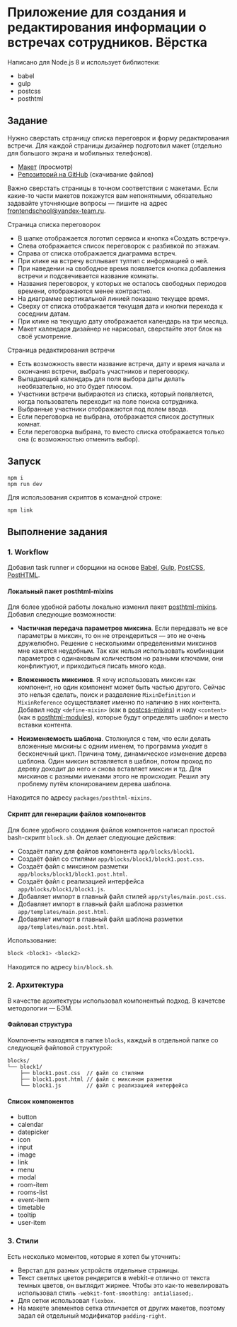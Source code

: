 # Приложение для создания и редактирования информации о встречах сотрудников. Вёрстка

Написано для Node.js 8 и использует библиотеки:

- babel
- gulp
- postcss
- posthtml

## Задание

Нужно сверстать страницу списка переговрок и форму редактирования встречи. Для каждой страницы дизайнер подготовил макет (отдельно для большого экрана и мобильных телефонов).

- [Макет](https://yandex-shri-msk-2018.github.io/entrance-task-2) (просмотр)
- [Репозиторий на GitHub](https://github.com/yandex-shri-msk-2018/entrance-task-2) (скачивание файлов)

Важно сверстать страницы в точном соответствии с макетами. Если какие-то части макетов покажутся вам непонятными, обязательно задавайте уточняющие вопросы — пишите на адрес frontendschool@yandex-team.ru.

Страница списка переговорок

- В шапке отображается логотип сервиса и кнопка «Создать встречу».
- Слева отображается список переговорок с разбивкой по этажам.
- Справа от списка отображается диаграмма встреч.
- При клике на встречу всплывает тултип с информацией о ней.
- При наведении на свободное время появляется кнопка добавления встречи и подсвечивается название комнаты.
- Названия переговорок, у которых не осталось свободных периодов времени, отображаются менее контрастно.
- На диаграмме вертикальной линией показано текущее время.
- Сверху от списка отображается текущая дата и кнопки перехода к соседним датам.
- При клике на текущую дату отображается календарь на три месяца.
- Макет календаря дизайнер не нарисовал, сверстайте этот блок на своё усмотрение.

Страница редактирования встречи

- Есть возможность ввести название встречи, дату и время начала и окончания встречи, выбрать участников и переговорку.
- Выпадающий календарь для поля выбора даты делать необязательно, но это будет плюсом.
- Участники встречи выбираются из списка, который появляется, когда пользователь переходит на поле поиска сотрудника.
- Выбранные участники отображаются под полем ввода.
- Если переговорка не выбрана, отображается список доступных комнат.
- Если переговорка выбрана, то вместо списка отображается только она (с возможностью отменить выбор).

## Запуск

```
npm i
npm run dev
```

Для использования скриптов в командной строке:

```
npm link
```

## Выполнение задания

### 1. Workflow

Добавил task runner и сборщики на основе [Babel](https://github.com/babel/babel), [Gulp](https://github.com/gulpjs/gulp), [PostCSS](https://github.com/postcss/postcss), [PostHTML](https://github.com/posthtml/posthtml).

#### Локальный пакет posthtml-mixins

Для более удобной работы локально изменил пакет [posthtml-mixins](https://github.com/mrmlnc/posthtml-mixins). Добавил следующие возможности:

- **Частичная передача параметров миксина**. Если передавать не все параметры в миксин, то он не отрендериться — это не очень дружелюбно. Решение с несколькими определениями миксинов мне кажется неудобным. Так как нельзя использовать комбинации параметров с одинаковым количеством но разными ключами, они конфликтуют, и приходиться писать много кода.

- **Вложенность миксинов**. Я хочу использовать миксин как компонент, но один компонент может быть частью другого. Сейчас это нельзя сделать, поиск и разделение `MixinDefinition` и `MixinReference` осуществлаяет именно по наличию в них контента. Добавил ноду `<define-mixin>` (как в [postcss-mixins](https://github.com/postcss/postcss-mixins)) и ноду `<content>` (как в [posthtml-modules](https://github.com/posthtml/posthtml-modules)), которые будут определять шаблон и место вставки контента.

- **Неизменяемость шаблона**. Столкнулся с тем, что если делать вложенные мискины с одним именем, то программа уходит в бесконечный цикл. Причина тому, динамическое изменение дерева шаблона. Один миксин вставляется в шаблон, потом проход по дереву доходит до него и снова вставляет миксин и тд. Для мискинов с разными именами этого не происходит. Решил эту проблему путём клонированием дерева шаблона.

Находится по адресу `packages/posthtml-mixins`.

#### Скрипт для генерации файлов компонентов

Для более удобного создания файлов компонетов написал простой bash-скрипт `block.sh`. Он делает следующие действия:

- Создаёт папку для файлов компонента `app/blocks/block1`.
- Создаёт файл со стилями `app/blocks/block1/block1.post.css`.
- Создаёт файл с миксином разметки `app/blocks/block1/block1.post.html`.
- Создаёт файл с реализацией интерфейса `app/blocks/block1/block1.js`.
- Добавляет импорт в главный файл стилей `app/styles/main.post.css`.
- Добавляет импорт в главный файл шаблона разметки `app/templates/main.post.html`.
- Добавляет импорт в главный файл шаблона разметки `app/templates/main.post.html`.

Использование:

```bash
block <block1> <block2>
```

Находится по адресу `bin/block.sh`.

### 2. Архитектура

В качестве архитектуры использовал компонентый подход. В качетсве методологии — БЭМ.

#### Файловая структура

Компоненты находятся в папке `blocks`, каждый в отдельной папке cо следующей файловой структурой:

```
blocks/
└── block1/
    ├── block1.post.css  // файл со стилями
    ├── block1.post.html // файл с миксином разметки
    └── block1.js        // файл с реализацией интерфейса
```

#### Список компонентов

- button
- calendar
- datepicker
- icon
- input
- image
- link
- menu
- modal
- room-item
- rooms-list
- event-item
- timetable
- tooltip
- user-item

### 3. Стили

Есть несколько моментов, которые я хотел бы уточнить:

- Верстал для разных устройств отдельные страницы.
- Текст светлых цветов рендерится в webkit-е отлично от текста темных цветов, он выглядит жирнее. Чтобы это как-то невелировать использовал стиль `-webkit-font-smoothing: antialiased;`.
- Для сетки использовал `flexbox`.
- На макете элементов сетка отличается от других макетов, поэтому задал ей отдельный модификатор `padding-right`.
